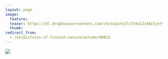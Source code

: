 ```yaml
---
layout: page
image:
  feature:
  teaser: https://dl.dropboxusercontent.com/sh/ea1wtnz7z734o12/AACkjeYtDqKLhUHPrrpkylVGa/luontokuvat/syksy/IMG_20130907_203650-245px.jpg
  thumb:
redirect_from:
  - /en/pictures-of-finnish-nature/autumn/00012
---
```


[![](https://dl.dropboxusercontent.com/sh/ea1wtnz7z734o12/AABW4Ed2iL2UiUJMYjeX4rhLa/luontokuvat/syksy/IMG_20130907_203650-800px.jpg)](https://dl.dropboxusercontent.com/sh/ea1wtnz7z734o12/AAC-0wxdlunw77h7GWG0e0tta/luontokuvat/syksy/IMG_20130907_203650.jpg)
